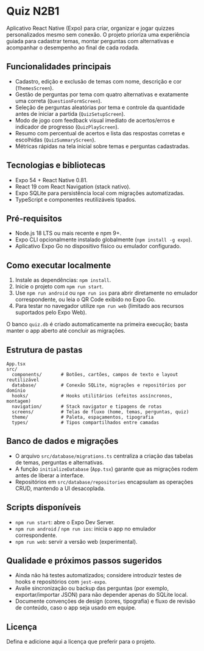 ﻿# Quiz N2B1

Aplicativo React Native (Expo) para criar, organizar e jogar quizzes personalizados mesmo sem conexão. O projeto prioriza uma experiência guiada para cadastrar temas, montar perguntas com alternativas e acompanhar o desempenho ao final de cada rodada.

## Funcionalidades principais
- Cadastro, edição e exclusão de temas com nome, descrição e cor (``ThemesScreen``).
- Gestão de perguntas por tema com quatro alternativas e exatamente uma correta (``QuestionFormScreen``).
- Seleção de perguntas aleatórias por tema e controle da quantidade antes de iniciar a partida (``QuizSetupScreen``).
- Modo de jogo com feedback visual imediato de acertos/erros e indicador de progresso (``QuizPlayScreen``).
- Resumo com percentual de acertos e lista das respostas corretas e escolhidas (``QuizSummaryScreen``).
- Métricas rápidas na tela inicial sobre temas e perguntas cadastradas.

## Tecnologias e bibliotecas
- Expo 54 + React Native 0.81.
- React 19 com React Navigation (stack nativo).
- Expo SQLite para persistência local com migrações automatizadas.
- TypeScript e componentes reutilizáveis tipados.

## Pré-requisitos
- Node.js 18 LTS ou mais recente e npm 9+.
- Expo CLI opcionalmente instalado globalmente (``npm install -g expo``).
- Aplicativo Expo Go no dispositivo físico ou emulador configurado.

## Como executar localmente
1. Instale as dependências: ``npm install``.
2. Inicie o projeto com ``npm run start``.
3. Use ``npm run android`` ou ``npm run ios`` para abrir diretamente no emulador correspondente, ou leia o QR Code exibido no Expo Go.
4. Para testar no navegador utilize ``npm run web`` (limitado aos recursos suportados pelo Expo Web).

O banco ``quiz.db`` é criado automaticamente na primeira execução; basta manter o app aberto até concluir as migrações.

## Estrutura de pastas
```
App.tsx
src/
  components/       # Botões, cartões, campos de texto e layout reutilizável
  database/         # Conexão SQLite, migrações e repositórios por domínio
  hooks/            # Hooks utilitários (efeitos assíncronos, montagem)
  navigation/       # Stack navigator e tipagens de rotas
  screens/          # Telas de fluxo (home, temas, perguntas, quiz)
  theme/            # Paleta, espaçamentos, tipografia
  types/            # Tipos compartilhados entre camadas
```

## Banco de dados e migrações
- O arquivo ``src/database/migrations.ts`` centraliza a criação das tabelas de temas, perguntas e alternativas.
- A função ``initializeDatabase`` (``App.tsx``) garante que as migrações rodem antes de liberar a interface.
- Repositórios em ``src/database/repositories`` encapsulam as operações CRUD, mantendo a UI desacoplada.

## Scripts disponíveis
- ``npm run start``: abre o Expo Dev Server.
- ``npm run android`` / ``npm run ios``: inicia o app no emulador correspondente.
- ``npm run web``: servir a versão web (experimental).

## Qualidade e próximos passos sugeridos
- Ainda não há testes automatizados; considere introduzir testes de hooks e repositórios com ``jest-expo``.
- Avalie sincronização ou backup das perguntas (por exemplo, exportar/importar JSON) para não depender apenas do SQLite local.
- Documente convenções de design (cores, tipografia) e fluxo de revisão de conteúdo, caso o app seja usado em equipe.

## Licença
Defina e adicione aqui a licença que preferir para o projeto.
